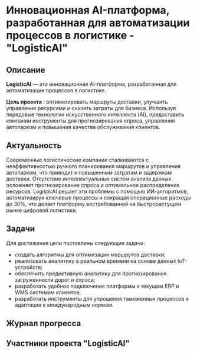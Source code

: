 # Инновационная AI-платформа, разработанная для автоматизации процессов в логистике - "LogisticAI"

## Описание

**LogisticAI** — это инновационная AI-платформа, разработанная для автоматизации процессов в логистике.<br>

**Цель проекта** : оптимизировать маршруты доставки, улучшить управление ресурсами и снизить затраты для бизнеса. Используя передовые технологии искусственного интеллекта (AI), предоставить компании инструменты для прогнозирования спроса, управления автопарком и повышения качества обслуживания клиентов.

## Актуальность

Современные логистические компании сталкиваются с неэффективностью ручного планирования маршрутов и управления автопарком, что приводит к повышенным затратам и задержкам доставки. Отсутствие интеллектуальных систем анализа данных осложняет прогнозирование спроса и оптимальное распределение ресурсов. LogisticAI решает эти проблемы с помощью ИИ-алгоритмов, автоматизируя ключевые процессы и сокращая операционные расходы до 30%, что делает платформу востребованной на быстрорастущем рынке цифровой логистики.

## Задачи

Для достижения цели поставлены следующие задачи:<br>

  - создать алгоритмы для оптимизации маршрутов доставки;
  - реализовать аналитику в реальном времени на основе данных IoT-устройств;
  - обеспечить предиктивную аналитику для прогнозирования загруженности дорог и спроса;
  - разработать удобное подключение платформы к текущим ERP и WMS системам клиентов;
  - разработать инструменты для упрощения таможенных процессов и адаптации к международным нормам.

## Журнал прогресса

## Участники проекта "LogisticAI"
